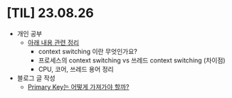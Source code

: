 # [TIL] 23.08.26

* 개인 공부
  * [아래 내용 관련 정리](../os_study/context_switching/context_switching.md)
    * context switching 이란 무엇인가요?
    * 프로세스의 context switching vs 쓰레드 context switching (차이점)
    * CPU, 코어, 쓰레드 용어 정리
* 블로그 글 작성
  * [Primary Key는 어떻게 가져가야 할까?](https://velog.io/@developerwan/Primary-Key%EB%A5%BC-%EC%96%B4%EB%96%BB%EA%B2%8C-%EA%B0%80%EC%A0%B8%EA%B0%80%EC%95%BC-%ED%95%A0%EA%B9%8C-%EC%97%90-%EB%8C%80%ED%95%9C-%EC%83%9D%EA%B0%81-%EC%A0%95%EB%A6%AC)

